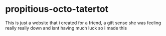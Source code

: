 # propitious-octo-tatertot
This is just a website that i created for a friend, a gift sense she was feeling really really down and isnt having much luck so i made this

